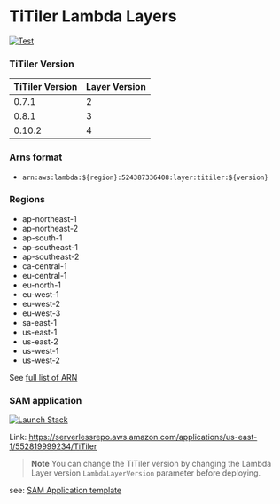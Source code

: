# TiTiler Lambda Layers

<a href="https://github.com/lambgeo/titiler-layer/actions?query=workflow%3ACI" target="_blank">
    <img src="https://github.com/lambgeo/titiler-layer/workflows/CI/badge.svg" alt="Test">
</a>

### TiTiler Version

| TiTiler Version | Layer Version |
|               --|             --|
|           0.7.1 |             2 |
|           0.8.1 |             3 |
|          0.10.2 |             4 |

### Arns format

- `arn:aws:lambda:${region}:524387336408:layer:titiler:${version}`

### Regions
- ap-northeast-1
- ap-northeast-2
- ap-south-1
- ap-southeast-1
- ap-southeast-2
- ca-central-1
- eu-central-1
- eu-north-1
- eu-west-1
- eu-west-2
- eu-west-3
- sa-east-1
- us-east-1
- us-east-2
- us-west-1
- us-west-2

See [full list of ARN](/arns.json)


### SAM application

<p><a href="https://console.aws.amazon.com/lambda/home?#/create/app?applicationId=arn:aws:serverlessrepo:us-east-1:552819999234:applications/TiTiler" rel="noreferrer"><img src="https://cdn.rawgit.com/buildkite/cloudformation-launch-stack-button-svg/master/launch-stack.svg" alt="Launch Stack"></a></p>

Link: https://serverlessrepo.aws.amazon.com/applications/us-east-1/552819999234/TiTiler

> **Note**
> You can change the TiTiler version by changing the Lambda Layer version `LambdaLayerVersion` parameter before deploying.

see: [SAM Application template](/sam.yml)
